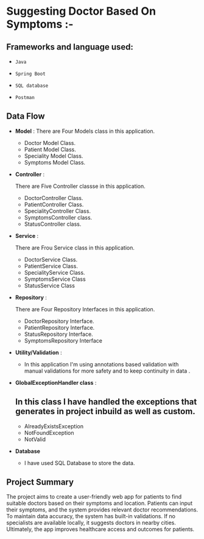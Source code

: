 # Suggesting Doctor Based On Symptoms :-

## Frameworks and language used:
-     Java
-     Spring Boot
-     SQL database
-     Postman

## Data Flow


*  **Model** :
  There are Four Models class in this application.
    * Doctor Model Class.
    * Patient Model Class.
    * Speciality Model Class.
    * Symptoms Model Class.


* **Controller** :

  There are Five Controller classse in this application.

    * DoctorController Class.
    * PatientController Class.
    * SpecialityController Class.
    * SymptomsController class.
    * StatusController class.





* **Service** :

  There are Frou Service class in this application.

    * DoctorService Class.
    * PatientService Class.
    * SpecialityService Class.
    * SymptomsService Class
    * StatusService Class



* **Repository** :

  There are Four Repository Interfaces in this application.

    * DoctorRepository Interface.
    * PatientRepository Interface.
    * StatusRepository Interface.
    * SymptomsRepository Interface


* **Utility/Validation** :
    * In this application I'm using annotations based validation with manual validations for more safety and to keep continuity in data .



* **GlobalExceptionHandler class** :
    ## In this class I have handled the exceptions that generates in project inbuild as well as custom.
 
    * AlreadyExistsException
    * NotFoundException
    * NotValid



* **Database**

    * I have used SQL Database to store the data.
   

## Project Summary

The project aims to create a user-friendly web app for patients to find suitable doctors based on their symptoms and location. Patients can input their symptoms, and the system provides relevant doctor recommendations. To maintain data accuracy, the system has built-in validations. If no specialists are available locally, it suggests doctors in nearby cities. Ultimately, the app improves healthcare access and outcomes for patients.
  













  
